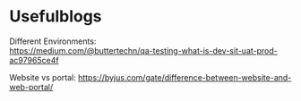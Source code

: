 # Usefulblogs
Different Environments:  
https://medium.com/@buttertechn/qa-testing-what-is-dev-sit-uat-prod-ac97965ce4f  

Website vs portal:
https://byjus.com/gate/difference-between-website-and-web-portal/  
